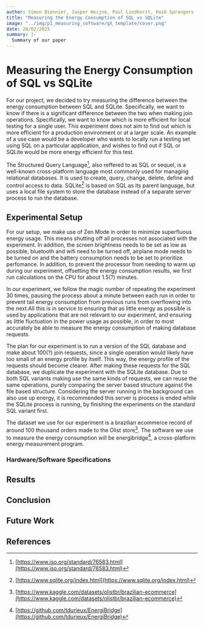 ```yaml
---
author: Simon Biennier, Jasper Heijne, Paul Lindhorst, Huib Sprangers
title: "Measuring the Energy Consumption of SQL vs SQLite"
image: "../img/p1_measuring_software/gX_template/cover.png"
date: 28/02/2025
summary: |-
  Summary of our paper
---
```


# Measuring the Energy Consumption of SQL vs SQLite

For our project, we decided to try measuring the difference between the energy consumption between SQL and SQLite. Specifically, we want to know if there is a significant difference between the two when making join operations. Specifically, we want to know which is more efficient for local testing for a single user. This experiment does not aim to find out which is more efficient for a production environment or at a larger scale. An example of a use case would be a developer who wants to locally run a testing set using SQL on a particular application, and wishes to find out if SQL or SQLite would be more energy efficient for this test.

The Structured Query Language[^sql], also reffered to as SQL or sequel, is a well-known cross-platform language most commonly used for managing relational databases. It is used to create, query, change, delete, define and control access to data. SQLite[^sqlite] is based on SQL as its parent language, but uses a local file system to store the database instead of a separate server process to run the database.

## Experimental Setup

For our setup, we make use of Zen Mode in order to minimize superfluous energy usage. This means shutting off all processes not associated with the experiment. In addition, the screen brightness needs to be set as low as possible, bluetooth and wifi need to be turned off, airplane mode needs to be turned on and the battery consumption needs to be set to prioritize perfomance. In addition, to prevent the processor from needing to warm up during our experiment, offsetting the energy consumption results, we first run calculations on the CPU for about 1.5(?) minutes. 

In our experiment, we follow the magic number of repeating the experiment 30 times, pausing the process about a minute between each run in order to prevent tail energy consumption from previous runs from overflowing into the next.All this is in service to ensuring that as little energy as possible is used by applications that are not relevant to our experiment, and ensuring as little fluctuation in the power usage as possible, in order to most accurately be able to measure the energy consumption of making database requests.

The plan for our experiment is to run a version of the SQL database and make about 100(?) join requests, since a single operation would likely have too small of an energy profile by itself. This way, the energy profile of the requests should become clearer. After making these requests for the SQL database, we duplicate the experiment with the SQLite database. Due to both SQL variants making use the same kinds of requests, we can reuse the same operations, purely comparing the server based structure against the file based structure. Considering the server running in the background can also use up energy, it is recommended this server is process is ended while the SQLite process is running, by finishing the experiments on the standard SQL variant first.

The dataset we use for our experiment is a brazilian ecommerce record of around 100 thousand orders made to the Olist store[^dataset]. The software we use to measure the energy consumption will be energibridge[^energibridge], a cross-platform energy measurement program.

### Hardware/Software Specifications

## Results

## Conclusion

## Future Work

## References

[^sql]: [https://www.iso.org/standard/76583.html](https://www.iso.org/standard/76583.html)

[^sqlite]: [https://www.sqlite.org/index.html](https://www.sqlite.org/index.html)

[^dataset]: [https://www.kaggle.com/datasets/olistbr/brazilian-ecommerce](https://www.kaggle.com/datasets/olistbr/brazilian-ecommerce)

[^energibridge]: [https://github.com/tdurieux/EnergiBridge](https://github.com/tdurieux/EnergiBridge)

